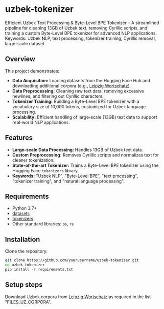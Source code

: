 # uzbek-tokenizer

Efficient Uzbek Text Processing &amp; Byte-Level BPE Tokenizer – A streamlined pipeline for cleaning 13GB of Uzbek text, removing Cyrillic scripts, and training a custom Byte-Level BPE tokenizer for advanced NLP applications. Keywords: Uzbek NLP, text processing, tokenizer training, Cyrillic removal, large-scale dataset

## Overview

This project demonstrates:
- **Data Acquisition:** Loading datasets from the Hugging Face Hub and downloading additional corpora (e.g., [Leipzig Wortschatz](https://wortschatz.uni-leipzig.de/en/download/Uzbek)).
- **Data Preprocessing:** Cleaning raw text data, removing excessive newlines, and filtering out Cyrillic characters.
- **Tokenizer Training:** Building a Byte-Level BPE tokenizer with a vocabulary size of 10,000 tokens, customized for Uzbek language processing.
- **Scalability:** Efficient handling of large-scale (13GB) text data to support real-world NLP applications.

## Features

- **Large-scale Data Processing:** Handles 13GB of Uzbek text data.
- **Custom Preprocessing:** Removes Cyrillic scripts and normalizes text for cleaner tokenization.
- **State-of-the-art Tokenizer:** Trains a Byte-Level BPE tokenizer using the Hugging Face `tokenizers` library.
- **Keywords:** "Uzbek NLP", "Byte-Level BPE", "text processing", "tokenizer training", and "natural language processing".

## Requirements

- Python 3.7+
- [datasets](https://github.com/huggingface/datasets)
- [tokenizers](https://github.com/huggingface/tokenizers)
- Other standard libraries: `os`, `re`

## Installation

Clone the repository:

```bash
git clone https://github.com/yourusername/uzbek-tokenizer.git
cd uzbek-tokenizer
pip install -r requirements.txt
```

## Setup steps

Download Uzbek corpora from [Leipzig Wortschatz](https://wortschatz.uni-leipzig.de/en/download/Uzbek) as required in the list "FILES_UZ_CORPORA".
